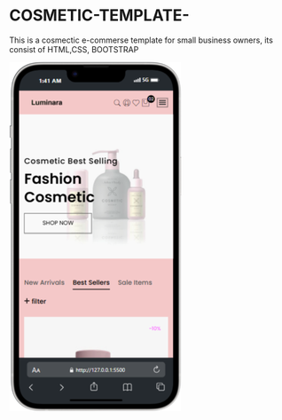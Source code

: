 # COSMETIC-TEMPLATE-
This is a cosmectic e-commerse template for small business owners, its consist of HTML,CSS, BOOTSTRAP  

![mobile](cosmetic-mobile.png)
